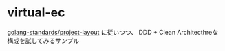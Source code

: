 # virtual-ec

[golang-standards/project-layout](https://github.com/golang-standards/project-layout) に従いつつ、
DDD + Clean Architecthreな構成を試してみるサンプル
